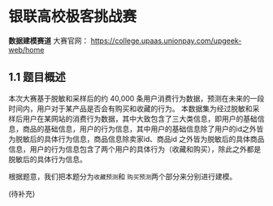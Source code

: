 # 银联高校极客挑战赛
**数据建模赛道**
大赛官网： https://college.upaas.unionpay.com/upgeek-web/home


## 1.1 题目概述

本次大赛基于脱敏和采样后的约 40,000 条用户消费行为数据，预测在未来的一段时间内，用户对于某产品是否会有购买和收藏的行为。
本数据集为经过脱敏和采样后用户在某网站的消费行为数据，其中大致包含了三大类信息，即用户的基础信息，商品的基础信息，用户的行为信息，其中用户的基础信息除了用户的id之外皆为脱敏后的具体行为信息，商品信息除卖家id、商品id 之外皆为脱敏后的具体商品信息，用户的行为信息包含了两个用户的具体行为（收藏和购买），除此之外都是脱敏后的具体行为信息。


根据题意，我们把本题分为`收藏预测`和 `购买预测`两个部分来分别进行建模。

(待补充)

